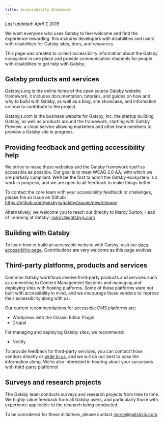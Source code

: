 ```yaml
---
title: Accessibility Statement
---
```


_Last updated: April 7, 2019_

We want everyone who uses Gatsby to feel welcome and find the experience rewarding: this includes developers with disabilities and users with disabilities for Gatsby sites, docs, and resources.

This page was created to collect accessibility information about the Gatsby ecosystem in one place and provide communication channels for people with disabilities to get help with Gatsby.

## Gatsby products and services

Gatsbyjs.org is the online home of the open source Gatsby website framework; it includes documentation, tutorials, and guides on how and why to build with Gatsby, as well as a blog, site showcase, and information on how to contribute to the project.

Gatsbyjs.com is the business website for Gatsby, Inc. the startup building Gatsby, as well as products around the framework, starting with Gatsby Preview: a cloud service allowing marketers and other team members to preview a Gatsby site in progress.

## Providing feedback and getting accessibility help

We strive to make these websites and the Gatsby framework itself as accessible as possible. Our goal is to meet WCAG 2.0 AA, with which we are partially compliant. We’ll be the first to admit the Gatsby ecosystem is a work in progress, and we are open to all feedback to make things better.

To contact the core team with your accessibility feedback or challenges, please file an issue on Github: https://github.com/gatsbyjs/gatsby/issues/new/choose

Alternatively, we welcome you to reach out directly to Marcy Sutton, Head of Learning at Gatsby: [marcy@gatsbyjs.com](mailto:marcy@gatsbyjs.com)

## Building with Gatsby

To learn how to build an accessible website with Gatsby, visit our [docs accessibility page](/docs/making-your-site-accessible/). Contributions are very welcome as this page evolves.

## Third-party platforms, products and services

Common Gatsby workflows involve third-party products and services such as connecting to Content Management Systems and managing and deploying sites with hosting platforms. Some of these platforms were not built with accessibility in mind, and we encourage those vendors to improve their accessibility along with us.

Our current recommendations for accessible CMS platforms are:

- Wordpress with the Classic Editor Plugin
- Drupal

For managing and deploying Gatsby sites, we recommend:

- Netlify

To provide feedback for third-party services, you can contact those vendors directly or [write to us](mailto:marcy@gatsbyjs.com), and we will do our best to pass the information along. We're also interested in hearing about your successes with third-party platforms!

## Surveys and research projects

The Gatsby team conducts surveys and research projects from time to time. We highly value feedback from all Gatsby users, and particularly those with experience applicable to the research being conducted.

To be considered for these initiatives, please contact [marcy@gatsbyjs.com](mailto:marcy@gatsbyjs.com).
